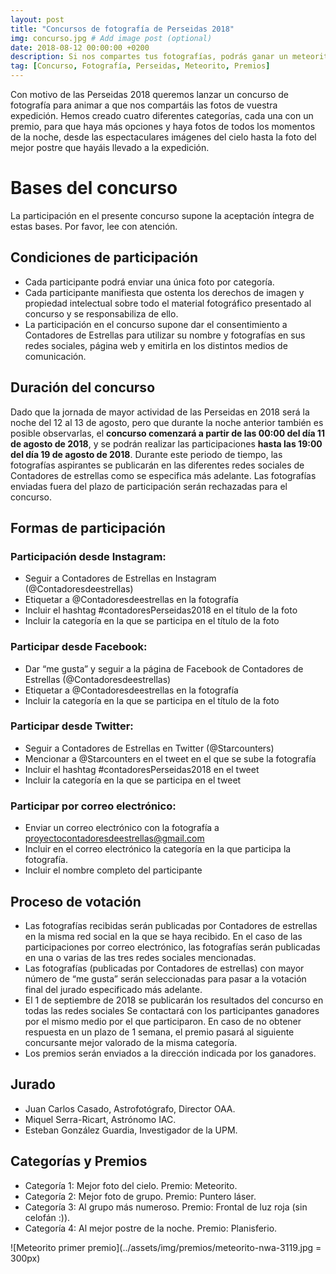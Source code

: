 ```yaml
---
layout: post
title: "Concursos de fotografía de Perseidas 2018"
img: concurso.jpg # Add image post (optional)
date: 2018-08-12 00:00:00 +0200
description: Si nos compartes tus fotografías, podrás ganar un meteorito, un puntero láser y algunas cosas más. Sigue leyendo... # Add post description (optional)
tag: [Concurso, Fotografía, Perseidas, Meteorito, Premios]
---
```

Con motivo de las Perseidas 2018 queremos lanzar un concurso de fotografía para animar a que nos compartáis las fotos de vuestra expedición. Hemos creado cuatro diferentes categorías, cada una con un premio, para que haya más opciones y haya fotos de todos los momentos de la noche, desde las espectaculares imágenes del cielo hasta la foto del mejor postre que hayáis llevado a la expedición.

# Bases del concurso

La participación en el presente concurso supone la aceptación íntegra de estas bases. Por favor, lee con atención.

## Condiciones de participación

* Cada participante podrá enviar una única foto por categoría.
* Cada participante manifiesta que ostenta los derechos de imagen y propiedad intelectual sobre todo el material fotográfico presentado al concurso y se responsabiliza de ello.
* La participación en el concurso supone dar el consentimiento a Contadores de Estrellas para utilizar su nombre y fotografías en sus redes sociales, página web y emitirla en los distintos medios de comunicación.

## Duración del concurso

Dado que la jornada de mayor actividad de las Perseidas en 2018 será la noche del 12 al 13 de agosto, pero que durante la noche anterior también es posible observarlas, el **concurso comenzará a partir de las 00:00 del día 11 de agosto de 2018**, y se podrán realizar las participaciones **hasta las 19:00 del día 19 de agosto de 2018**. Durante este periodo de tiempo, las fotografías aspirantes se publicarán en las diferentes redes sociales de Contadores de estrellas como se especifica más adelante. Las fotografías enviadas fuera del plazo de participación serán rechazadas para el concurso.

## Formas de participación

### Participación desde **Instagram**:
* Seguir a Contadores de Estrellas en Instagram (@Contadoresdeestrellas)
* Etiquetar a @Contadoresdeestrellas en la fotografía
* Incluir el hashtag #contadoresPerseidas2018 en el título de la foto
* Incluir la categoría en la que se participa en el título de la foto

### Participar desde **Facebook**:
* Dar “me gusta” y seguir a la página de Facebook de Contadores de Estrellas (@Contadoresdeestrellas)
* Etiquetar a @Contadoresdeestrellas en la fotografía
* Incluir la categoría en la que se participa en el título de la foto

### Participar desde **Twitter**:
* Seguir a Contadores de Estrellas en Twitter (@Starcounters)
* Mencionar a @Starcounters en el tweet en el que se sube la fotografía
* Incluir el hashtag #contadoresPerseidas2018 en el tweet
* Incluir la categoría en la que se participa en el tweet

### Participar por correo electrónico:
* Enviar un correo electrónico con  la fotografía a proyectocontadoresdeestrellas@gmail.com
* Incluir en el correo electrónico la categoría en la que participa la fotografía.
* Incluir el nombre completo del participante

## Proceso de votación

* Las fotografías recibidas serán publicadas por Contadores de estrellas en la misma red social en la que se haya recibido. En el caso de las participaciones por correo electrónico, las fotografías serán publicadas en una o varias de las tres redes sociales mencionadas.
* Las fotografías (publicadas por Contadores de estrellas) con mayor número de “me gusta” serán seleccionadas para pasar a la votación final del jurado especificado más adelante.
* El 1 de septiembre de 2018 se publicarán los resultados del concurso en todas las redes sociales
Se contactará con los participantes ganadores por el mismo medio por el que participaron. En caso de no obtener respuesta en un plazo de 1 semana, el premio pasará al siguiente concursante mejor valorado de la misma categoría.
* Los premios serán enviados a la dirección indicada por los ganadores.

## Jurado

* Juan Carlos Casado, Astrofotógrafo, Director OAA.
* Miquel Serra-Ricart, Astrónomo IAC.
* Esteban González Guardia, Investigador de la UPM.

## Categorías y Premios

* Categoría 1: Mejor foto del cielo. Premio: Meteorito.
* Categoría 2: Mejor foto de grupo. Premio: Puntero láser.
* Categoría 3: Al grupo más numeroso. Premio: Frontal de luz roja (sin celofán :)).
* Categoría 4: Al mejor postre de la noche. Premio: Planisferio.

![Meteorito primer premio](../assets/img/premios/meteorito-nwa-3119.jpg = 300px)
